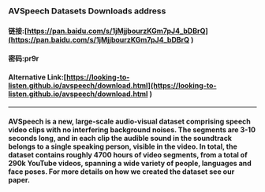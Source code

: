 ### AVSpeech Datasets Downloads address
#### 链接:[https://pan.baidu.com/s/1jMjjbourzKGm7pJ4_bDBrQ](https://pan.baidu.com/s/1jMjjbourzKGm7pJ4_bDBrQ )
#### 密码:pr9r
#### Alternative Link:[https://looking-to-listen.github.io/avspeech/download.html](https://looking-to-listen.github.io/avspeech/download.html )

------------


#### AVSpeech is a new, large-scale audio-visual dataset comprising speech video clips with no interfering background noises. The segments are 3-10 seconds long, and in each clip the audible sound in the soundtrack belongs to a single speaking person, visible in the video. In total, the dataset contains roughly 4700 hours of video segments, from a total of 290k YouTube videos, spanning a wide variety of people, languages and face poses. For more details on how we created the dataset see our paper.
